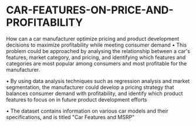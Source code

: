# CAR-FEATURES-ON-PRICE-AND-PROFITABILITY
How can a car manufacturer optimize pricing and product development decisions to maximize profitability while meeting consumer demand
•	This problem could be approached by analysing the relationship between a car's features, market category, and pricing, and identifying which features and categories are most popular among consumers and most profitable for the manufacturer.

•	 By using data analysis techniques such as regression analysis and market segmentation, the manufacturer could develop a pricing strategy that balances consumer demand with profitability, and identify which product features to focus on in future product development efforts

•	The dataset contains information on various car models and their specifications, and is titled "Car Features and MSRP"
